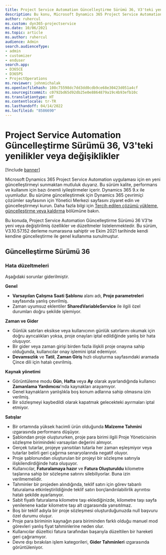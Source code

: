 ```yaml
---
title: Project Service Automation Güncelleştirme Sürümü 36, V3'teki yenilikler veya değişiklikler
description: Bu konu, Microsoft Dynamics 365 Project Service Automation Güncelleştirme Sürümü 36, V3'tebulunan özellikleri ve düzeltmeleri listeler.
author: ruhercul
ms.custom: dyn365-projectservice
ms.date: 10/06/2021
ms.topic: article
ms.author: ruhercul
audience: Admin
search.audienceType:
- admin
- customizer
- enduser
search.app:
- D365CE
- D365PS
- ProjectOperations
ms.reviewer: johnmichalak
ms.openlocfilehash: 108c75598dc7dd3dd0cdb9ce68e30423d051a4cf
ms.sourcegitcommit: c0792bd65d92db25e0e8864879a19c4b93efb10c
ms.translationtype: HT
ms.contentlocale: tr-TR
ms.lasthandoff: 04/14/2022
ms.locfileid: "8586690"
---
```

# <a name="whats-new-or-changed-in-project-service-automation-update-release-36-v3"></a>Project Service Automation Güncelleştirme Sürümü 36, V3'teki yenilikler veya değişiklikler

[!include [banner](../includes/psa-now-project-operations.md)]

Microsoft Dynamics 365 Project Service Automation uygulaması için en yeni güncelleştirmeyi sunmaktan mutluluk duyarız. Bu sürüm kalite, performans ve kullanım için bazı önemli iyileştirmeler içerir. Dynamics 365 9.x ile uyumludur. Bu sürüme güncelleştirmek için Dynamics 365 çevrimiçi çözümler sayfasının için Yönetici Merkezi sayfasını ziyaret edin ve güncelleştirmeyi kurun. Daha fazla bilgi için [Tercih edilen çözümü yükleme, güncelleştirme veya kaldırma](/power-platform/admin/install-remove-preferred-solution) bölümüne bakın.

Bu konuda, Project Service Automation Güncelleştirme Sürümü 36 V3'te yeni veya değiştirilmiş özellikler ve düzeltmeler listelenmektedir. Bu sürüm, V3.10.57.152 derleme numarasına sahiptir ve Ekim 2021 tarihinde kendi kendine güncelleştirme ile genel kullanıma sunulmuştur.

## <a name="update-release-36"></a>Güncelleştirme Sürümü 36

### <a name="bug-fixes"></a>Hata düzeltmeleri

Aşağıdaki sorunlar giderilmiştir.

**Genel**
- **Varsayılan Çalışma Saati Şablonu** alanı adı, **Proje parametreleri** sayfasında yanlış çevrilmiş.
- Zaman uyumsuz eklentiler **SharedVariableService** ile ilgili özel durumları doğru şekilde işlemiyor.

**Zaman ve Gider**
- Günlük satırları eksikse veya kullanıcının günlük satırlarını okumak için doğru ayrıcalıkları yoksa, proje onayları iptal edildiğinde yanlış bir hata oluşuyor.
- Bir gider veya zaman girişi birden fazla ilişkili proje onayına sahip olduğunda, kullanıcılar onay işlemini iptal edemiyor.
- **Devamsızlık** ve **Tatil**, **Zaman Giriş** hızlı oluşturma sayfasındaki aramada Çince dili için hatalı çevrilmiş.

**Kaynak yönetimi**
- Görüntüleme modu **Gün**, **Hafta** veya **Ay** olarak ayarlandığında kullanıcı **Zamanlama Yardımcısı**'nda kaynakları arayamıyor.
- Genel kaynakların yanlışlıkla boş konum adlarına sahip olmasına izin verilmiş. 
- Bir sözleşmeyi kaybedildi olarak kapatmak gelecekteki ayırmaları iptal etmiyor.

**Satışlar**
- Bir ortamnda yüksek hacimli ürün olduğunda **Malzeme Tahmini** ızgarasında performans düşüyor.
- Şablondan proje oluştururken, proje para birimi ilgili Proje Yöneticisinin sözleşme birimindeki varsayılan değerini almıyor.
- Gerçek tutarlar, projeye yansıtılan tutarla her zaman eşleşmiyor veya tutarlar belirli geri çağırma senaryolarında negatif oluyor.
- Proje şablonundan oluşturulan bir projeyi bir sözleşme satırıyla ilişkilendirdiğinde hata oluşuyor.
- Kullanıcılar, **Faturalamaya hazır** ve **Fatura Oluşturuldu** kilometre taşlarına sahip bir sözleşme satırını silebiliyorlar. Buna izin verilmemelidir.
- Tahminler bir projeden alındığında, teklif satırı için görev tabanlı faturalama etkinleştirildiğinde teklif satırı borçlandırılabilirlik ayrıntısı hatalı şekilde ayarlanıyor.
- Sabit fiyatlı faturalama kilometre taşı eklediğinizde, kilometre taşı sayfa yenilenene kadar kilometre taşı alt ızgarasında yansıtılmaz.
- Boş bir teklif adıyla bir proje sözleşmesi oluşturduğunuzda null başvuru özel durumu oluşur.
- Proje para biriminin kaynağın para biriminden farklı olduğu manuel mod görevleri yanlış fiyat tahminlerine neden olur.
- Kullanıcılar düzeltici fatura tarafından başarıyla düzeltilen bir hareketi geri çağıramıyor.
- Devre dışı bırakılan işlem kategorileri, **Gider Tahminleri** ızgarasında görüntüleniyor.



